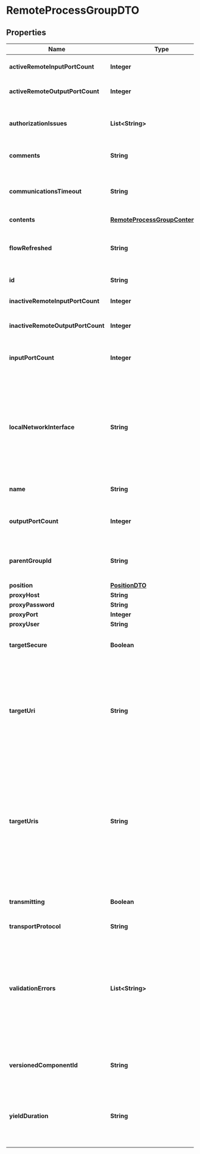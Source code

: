 # RemoteProcessGroupDTO

## Properties
Name | Type | Description | Notes
------------ | ------------- | ------------- | -------------
**activeRemoteInputPortCount** | **Integer** | The number of active remote input ports. |  [optional]
**activeRemoteOutputPortCount** | **Integer** | The number of active remote output ports. |  [optional]
**authorizationIssues** | **List&lt;String&gt;** | Any remote authorization issues for the remote process group. |  [optional]
**comments** | **String** | The comments for the remote process group. |  [optional]
**communicationsTimeout** | **String** | The time period used for the timeout when communicating with the target. |  [optional]
**contents** | [**RemoteProcessGroupContentsDTO**](RemoteProcessGroupContentsDTO.md) |  |  [optional]
**flowRefreshed** | **String** | The timestamp when this remote process group was last refreshed. |  [optional]
**id** | **String** | The id of the component. |  [optional]
**inactiveRemoteInputPortCount** | **Integer** | The number of inactive remote input ports. |  [optional]
**inactiveRemoteOutputPortCount** | **Integer** | The number of inactive remote output ports. |  [optional]
**inputPortCount** | **Integer** | The number of remote input ports currently available on the target. |  [optional]
**localNetworkInterface** | **String** | The local network interface to send/receive data. If not specified, any local address is used. If clustered, all nodes must have an interface with this identifier. |  [optional]
**name** | **String** | The name of the remote process group. |  [optional]
**outputPortCount** | **Integer** | The number of remote output ports currently available on the target. |  [optional]
**parentGroupId** | **String** | The id of parent process group of this component if applicable. |  [optional]
**position** | [**PositionDTO**](PositionDTO.md) |  |  [optional]
**proxyHost** | **String** |  |  [optional]
**proxyPassword** | **String** |  |  [optional]
**proxyPort** | **Integer** |  |  [optional]
**proxyUser** | **String** |  |  [optional]
**targetSecure** | **Boolean** | Whether the target is running securely. |  [optional]
**targetUri** | **String** | The target URI of the remote process group. If target uri is not set, but uris are set, then returns the first url in the urls. If neither target uri nor uris are set, then returns null. |  [optional]
**targetUris** | **String** | The target URI of the remote process group. If target uris is not set but target uri is set, then returns a collection containing the single target uri. If neither target uris nor uris are set, then returns null. |  [optional]
**transmitting** | **Boolean** | Whether the remote process group is actively transmitting. |  [optional]
**transportProtocol** | **String** |  |  [optional]
**validationErrors** | **List&lt;String&gt;** | The validation errors for the remote process group. These validation errors represent the problems with the remote process group that must be resolved before it can transmit.  |  [optional]
**versionedComponentId** | **String** | The ID of the corresponding component that is under version control |  [optional]
**yieldDuration** | **String** | When yielding, this amount of time must elapse before the remote process group is scheduled again. |  [optional]
